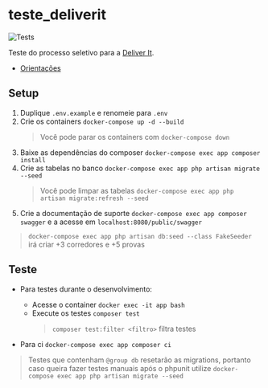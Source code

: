 # teste_deliverit

![Tests](https://github.com/nenitf/teste_deliverit/actions/workflows/tests.yml/badge.svg)

Teste do processo seletivo para a [Deliver It](http://deliverit.com.br/).

- [Orientações](orientacoes.md)

## Setup

1. Duplique `.env.example` e renomeie para `.env`
2. Crie os containers ``docker-compose up -d --build``
    > Você pode parar os containers com ``docker-compose down``
3. Baixe as dependências do composer ``docker-compose exec app composer install``
4. Crie as tabelas no banco ``docker-compose exec app php artisan migrate --seed``
    > Você pode limpar as tabelas ``docker-compose exec app php artisan migrate:refresh --seed``
5. Crie a documentação de suporte ``docker-compose exec app composer swagger`` e a acesse em ``localhost:8080/public/swagger``

> `docker-compose exec app php artisan db:seed --class FakeSeeder` irá criar +3 corredores e +5 provas

## Teste

- Para testes durante o desenvolvimento:
    - Acesse o container ``docker exec -it app bash``
    - Execute os testes ``composer test``
        > `composer test:filter <filtro>` filtra testes

- Para ci ``docker-compose exec app composer ci``

> Testes que contenham `@group db` resetarão as migrations, portanto caso queira fazer testes manuais após o phpunit utilize ``docker-compose exec app php artisan migrate --seed``
